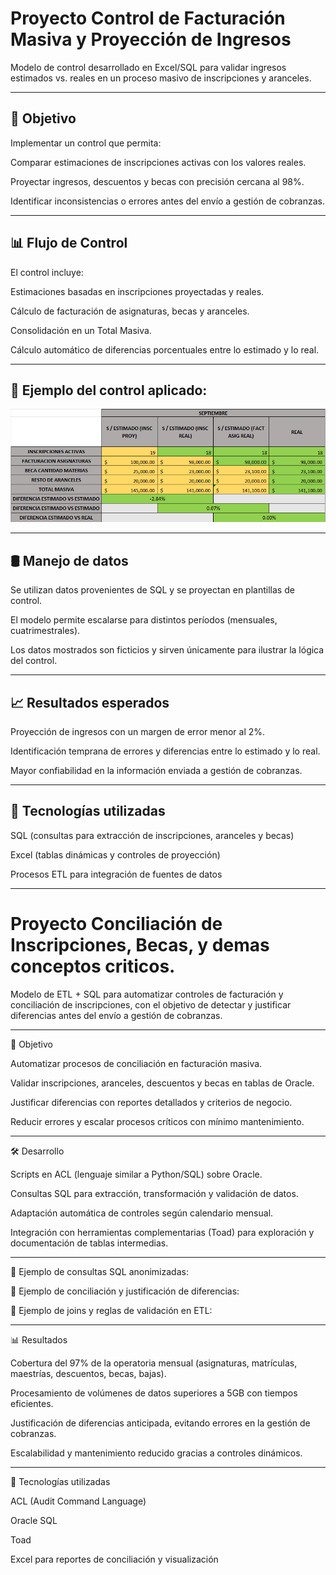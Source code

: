 # Proyecto Control de Facturación Masiva y Proyección de Ingresos

Modelo de control desarrollado en Excel/SQL para validar ingresos estimados vs. reales en un proceso masivo de inscripciones y aranceles.

---

## 🎯 Objetivo

Implementar un control que permita:

Comparar estimaciones de inscripciones activas con los valores reales.

Proyectar ingresos, descuentos y becas con precisión cercana al 98%.

Identificar inconsistencias o errores antes del envío a gestión de cobranzas.

---

## 📊 Flujo de Control

El control incluye:

Estimaciones basadas en inscripciones proyectadas y reales.

Cálculo de facturación de asignaturas, becas y aranceles.

Consolidación en un Total Masiva.

Cálculo automático de diferencias porcentuales entre lo estimado y lo real.

---

## 📸 Ejemplo del control aplicado:

![Control de Facturación](https://raw.githubusercontent.com/hernano88/acl-sql-uade/main/pictures/check_masiva.PNG)

---

## 🛢️ Manejo de datos

Se utilizan datos provenientes de SQL y se proyectan en plantillas de control.

El modelo permite escalarse para distintos períodos (mensuales, cuatrimestrales).

Los datos mostrados son ficticios y sirven únicamente para ilustrar la lógica del control.

---

## 📈 Resultados esperados

Proyección de ingresos con un margen de error menor al 2%.

Identificación temprana de errores y diferencias entre lo estimado y lo real.

Mayor confiabilidad en la información enviada a gestión de cobranzas.

---

## 🔧 Tecnologías utilizadas

SQL (consultas para extracción de inscripciones, aranceles y becas)

Excel (tablas dinámicas y controles de proyección)

Procesos ETL para integración de fuentes de datos


---

# Proyecto Conciliación de Inscripciones, Becas, y demas conceptos criticos.

Modelo de ETL + SQL para automatizar controles de facturación y conciliación de inscripciones, con el objetivo de detectar y justificar diferencias antes del envío a gestión de cobranzas.

---

🎯 Objetivo

Automatizar procesos de conciliación en facturación masiva.

Validar inscripciones, aranceles, descuentos y becas en tablas de Oracle.

Justificar diferencias con reportes detallados y criterios de negocio.

Reducir errores y escalar procesos críticos con mínimo mantenimiento.

---

🛠️ Desarrollo

Scripts en ACL (lenguaje similar a Python/SQL) sobre Oracle.

Consultas SQL para extracción, transformación y validación de datos.

Adaptación automática de controles según calendario mensual.

Integración con herramientas complementarias (Toad) para exploración y documentación de tablas intermedias.

---

📸 Ejemplo de consultas SQL anonimizadas:


📸 Ejemplo de conciliación y justificación de diferencias:


📸 Ejemplo de joins y reglas de validación en ETL:

---


📊 Resultados

Cobertura del 97% de la operatoria mensual (asignaturas, matrículas, maestrías, descuentos, becas, bajas).

Procesamiento de volúmenes de datos superiores a 5GB con tiempos eficientes.

Justificación de diferencias anticipada, evitando errores en la gestión de cobranzas.

Escalabilidad y mantenimiento reducido gracias a controles dinámicos.

---

🔧 Tecnologías utilizadas

ACL (Audit Command Language)

Oracle SQL

Toad

Excel para reportes de conciliación y visualización

